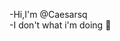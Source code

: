 -Hi,I'm @Caesarsq <br>
-I don't what i'm doing 🦩

<!---
Caesarsq/Caesarsq is a ✨ special ✨ repository because its `README.md` (this file) appears on your GitHub profile.
You can click the Preview link to take a look at your changes.
--->
